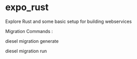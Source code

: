 # expo_rust

Explore Rust and some basic setup for building webservices

Migration Commands  : 

diesel  migration generate  <Name>
  
  
diesel  migration run      

